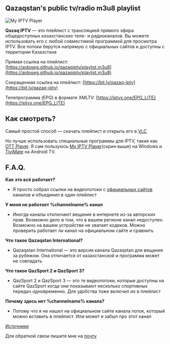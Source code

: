 ## Qazaqstan's public tv/radio m3u8 playlist

![My IPTV Player](https://aidoseg.github.io/qazaqiptv/assets/img/myiptvplayer.png)

**Qazaq IPTV** — это плейлист с трансляцией прямого эфира общедоступных казахстанских теле- и радиоканалов. Вы можете использовать его с любой совместимой программой для просмотра IPTV. Все потоки берутся напрямую с официальных сайтов и доступны с территории Казахстана

Прямая ссылка на плейлист:
[https://aidoseg.github.io/qazaqiptv/playlist.m3u8](https://aidoseg.github.io/qazaqiptv/playlist.m3u8)

Сокращенная ссылка на плейлист:
[https://bit.ly/qazaq-iptv](https://bit.ly/qazaq-iptv)

Телепрограмма (EPG) в формате XMLTV: 
[https://iptvx.one/EPG_LITE](https://iptvx.one/EPG_LITE)



## Как смотреть?

Самый простой способ — скачать плейлист и открыть его в [VLC](https://www.videolan.org/vlc/)

Но лучше использовать специальные программы для IPTV, такие как [OTT Player](https://ottplayer.tv/soft). Я сам пользуюсь [My IPTV Player](https://apps.microsoft.com/store/detail/myiptv-player/9PJJ2NMBF0TR?hl=en-us&gl=US)(скрин выше) на Windows и [TiviMate](https://play.google.com/store/apps/details?id=ar.tvplayer.tv) на Android TV.

## F.A.Q.

**Как это всё работает?**
- Я просто собрал ссылки на видеопотоки с [официальных сайтов](./sources.html) каналов и объединил в один плейлист

**У меня не работает  %channelname% канал**
- Иногда каналы отключают вещание в интернете из-за авторских прав. Возможно дело в том, что в вашем регионе канал недоступен. Возможно на вашем устройстве не хватает кодеков. Можно проверить работает ли канал на официальном сайте и сравнить

**Что такое Qazaqstan International?**
- Qazaqstan International — это версия канала Qazaqstan для вещания за рубежом. Она отличается от казахстанской и программа может не совпадать

**Что такое QazSport 2 и QazSport 3?**
- QazSport 2 и QazSport 3 — это те видеопотоки, которые доступны на сайте QazSport когда они показывают несколько спортивных передач одновременно. Для удобства тоже включил их в плейлист

**Почему здесь нет %channelname% канала?**
- Потому что я не нашел на официальном сайте канала поток, который можно вставить в плейлист. Или может я забыл про этот канал

[Источники](./sources.html)

Для обратной связи пишите мне на [почту](mailto:aidos.kapanov@gmail.com)
